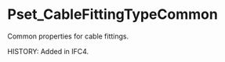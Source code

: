 # Pset_CableFittingTypeCommon

Common properties for cable fittings.
<!-- end of short definition -->

 HISTORY: Added in IFC4.
